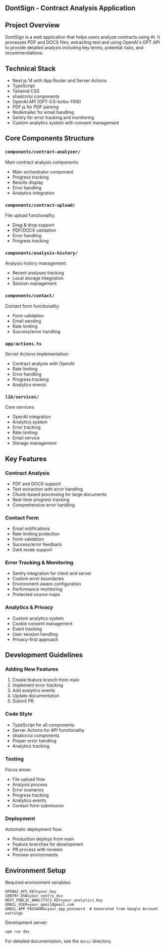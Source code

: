 ## DontSign - Contract Analysis Application

## Project Overview
DontSign is a web application that helps users analyze contracts using AI. It processes PDF and DOCX files, extracting text and using OpenAI's GPT API to provide detailed analysis including key terms, potential risks, and recommendations.

## Technical Stack
- Next.js 14 with App Router and Server Actions
- TypeScript
- Tailwind CSS
- shadcn/ui components
- OpenAI API (GPT-3.5-turbo-1106)
- PDF.js for PDF parsing
- Nodemailer for email handling
- Sentry for error tracking and monitoring
- Custom analytics system with consent management

## Core Components Structure

### `components/contract-analyzer/`
Main contract analysis components:
- Main orchestrator component
- Progress tracking
- Results display
- Error handling
- Analytics integration

### `components/contract-upload/`
File upload functionality:
- Drag & drop support
- PDF/DOCX validation
- Error handling
- Progress tracking

### `components/analysis-history/`
Analysis history management:
- Recent analyses tracking
- Local storage integration
- Session management

### `components/contact/`
Contact form functionality:
- Form validation
- Email sending
- Rate limiting
- Success/error handling

### `app/actions.ts`
Server Actions implementation:
- Contract analysis with OpenAI
- Rate limiting
- Error handling
- Progress tracking
- Analytics events

### `lib/services/`
Core services:
- OpenAI integration
- Analytics system
- Error tracking
- Rate limiting
- Email service
- Storage management

## Key Features

### Contract Analysis
- PDF and DOCX support
- Text extraction with error handling
- Chunk-based processing for large documents
- Real-time progress tracking
- Comprehensive error handling

### Contact Form
- Email notifications
- Rate limiting protection
- Form validation
- Success/error feedback
- Dark mode support

### Error Tracking & Monitoring
- Sentry integration for client and server
- Custom error boundaries
- Environment-aware configuration
- Performance monitoring
- Protected source maps

### Analytics & Privacy
- Custom analytics system
- Cookie consent management
- Event tracking
- User session handling
- Privacy-first approach

## Development Guidelines

### Adding New Features
1. Create feature branch from main
2. Implement error tracking
3. Add analytics events
4. Update documentation
5. Submit PR

### Code Style
- TypeScript for all components
- Server Actions for API functionality
- shadcn/ui components
- Proper error handling
- Analytics tracking

### Testing
Focus areas:
- File upload flow
- Analysis process
- Error scenarios
- Progress tracking
- Analytics events
- Contact form submission

### Deployment
Automatic deployment flow:
- Production deploys from main
- Feature branches for development
- PR process with reviews
- Preview environments

## Environment Setup
Required environment variables:
```env
OPENAI_API_KEY=your_key
SENTRY_DSN=your_sentry_dsn
NEXT_PUBLIC_ANALYTICS_KEY=your_analytics_key
GMAIL_USER=your_gmail@gmail.com
GMAIL_APP_PASSWORD=your_app_password  # Generated from Google Account settings
```

Development server:
```bash
npm run dev
```

For detailed documentation, see the `docs/` directory.